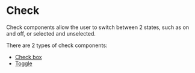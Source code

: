 # Check

Check components allow the user to switch between 2 states, such as on and off, or selected and unselected.

There are 2 types of check components:

-   [Check box](check/check-box.md)
-   [Toggle](check/toggle.md)

